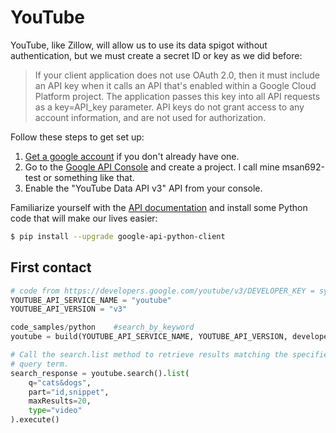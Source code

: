 # YouTube

YouTube, like Zillow, will allow us to use its data spigot without authentication, but we must create a secret ID or key as we did before:

> If your client application does not use OAuth 2.0, then it must include an API key when it calls an API that's enabled within a Google Cloud Platform project. The application passes this key into all API requests as a key=API_key parameter. API keys do not grant access to any account information, and are not used for authorization.

Follow these steps to get set up:
 
1. [Get a google account](https://www.google.com/accounts) if you don't already have one.
2. Go to the [Google API Console](https://console.developers.google.com/) and create a project. I call mine msan692-test or something like that.
3. Enable the "YouTube Data API v3" API from your console.

Familiarize yourself with the [API documentation](https://developers.google.com/youtube/v3/) and install some Python code that will make our lives easier:

```bash
$ pip install --upgrade google-api-python-client
```

## First contact

```python
# code from https://developers.google.com/youtube/v3/DEVELOPER_KEY = sys.argv[1]
YOUTUBE_API_SERVICE_NAME = "youtube"
YOUTUBE_API_VERSION = "v3"

code_samples/python    #search_by_keyword
youtube = build(YOUTUBE_API_SERVICE_NAME, YOUTUBE_API_VERSION, developerKey=DEVELOPER_KEY)

# Call the search.list method to retrieve results matching the specified
# query term.
search_response = youtube.search().list(
    q="cats&dogs",
    part="id,snippet",
    maxResults=20,
    type="video"
).execute()
```

